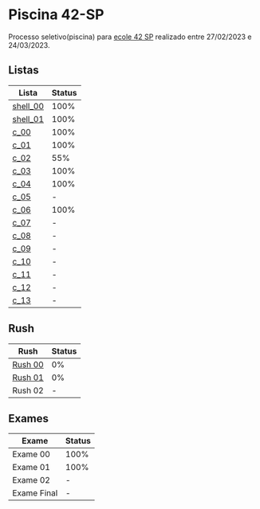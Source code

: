 # Piscina 42-SP

Processo seletivo(piscina) para [ecole 42 SP](https://www.42sp.org.br/) realizado entre 27/02/2023 e 24/03/2023.

## Listas

| Lista                          | Status |
| ------------------------------ | ------ |
| [shell_00](shell_00/README.md) | 100%   |
| [shell_01](shell_01/README.md) | 100%   |
| [c_00](c_00/README.md)         | 100%   |
| [c_01](c_01/README.md)         | 100%   |
| [c_02](c_02/README.md)         | 55%    |
| [c_03](c_03/README.md)         | 100%   |
| [c_04](c_04/README.md)         | 100%   |
| [c_05](c_05/README.md)         | -      |
| [c_06](c_06/README.md)         | 100%   |
| [c_07](c_07/README.md)         | -      |
| [c_08](c_08/README.md)         | -      |
| [c_09](c_09/README.md)         | -      |
| [c_10](c_10/README.md)         | -      |
| [c_11](c_11/README.md)         | -      |
| [c_12](c_12/README.md)         | -      |
| [c_13](c_13/README.md)         | -      |

## Rush

| Rush                         | Status |
| ---------------------------- | ------ |
| [Rush 00](rush_00/README.md) | 0%     |
| [Rush 01](rush_01/README.md) | 0%     |
| Rush 02                      | -      |

## Exames

| Exame       | Status |
| ----------- | ------ |
| Exame 00    | 100%   |
| Exame 01    | 100%   |
| Exame 02    | -      |
| Exame Final | -      |
